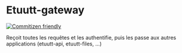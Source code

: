 # Etuutt-gateway

[![Commitizen friendly](https://img.shields.io/badge/commitizen-friendly-brightgreen.svg)](http://commitizen.github.io/cz-cli/)

Reçoit toutes les requêtes et les authentifie, puis les passe aux autres applications (etuutt-api, etuutt-files, ...)
